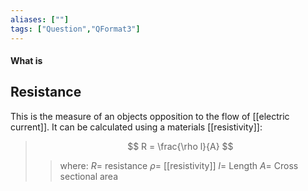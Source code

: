 ```yaml
---
aliases: [""]
tags: ["Question","QFormat3"]
---
```


#### What is
## Resistance
This is the measure of an objects opposition to the flow of [[electric current]]. It can be calculated using a materials [[resistivity]]:

> $$ R = \frac{\rho l}{A} $$ 
>> where:
>> $R=$ resistance
>> $\rho=$ [[resistivity]]
>> $l=$ Length
>> $A=$ Cross sectional area